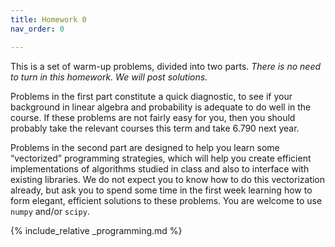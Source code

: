 ```yaml
---
title: Homework 0
nav_order: 0

---
```


This is a set of warm-up problems, divided into two parts. *There is no
need to turn in this homework. We will post solutions.*

Problems in the first part constitute a quick diagnostic, to see if your
background in linear algebra and probability is adequate to do well in
the course. If these problems are not fairly easy for you, then you
should probably take the relevant courses this term and take 6.790 next
year.

Problems in the second part are designed to help you learn some
“vectorized” programming strategies, which will help you create
efficient implementations of algorithms studied in class and also to
interface with existing libraries. We do not expect you to know how to
do this vectorization already, but ask you to spend some time in the
first week learning how to form elegant, efficient solutions to these
problems. You are welcome to use `numpy` and/or `scipy`.


<!-- {% include_relative _math.md %} -->

{% include_relative _programming.md %}